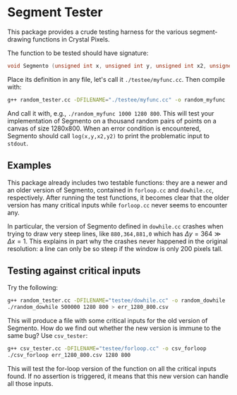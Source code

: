 # Segment Tester

This package provides a crude testing harness for the various segment-drawing functions in Crystal
Pixels.

The function to be tested should have signature:

```c
void Segmento (unsigned int x, unsigned int y, unsigned int x2, unsigned int y2);
```

Place its definition in any file, let's call it `./testee/myfunc.cc`. Then compile with:

```bash
g++ random_tester.cc -DFILENAME="./testee/myfunc.cc" -o random_myfunc
```

And call it with, e.g., `./random_myfunc 1000 1280 800`. This will test your implementation of
Segmento on a thousand random pairs of points on a canvas of size 1280x800. When an error condition
is encountered, Segmento should call `log(x,y,x2,y2)` to print the problematic input to `stdout`.

## Examples

This package already includes two testable functions: they are a newer and an older version of
Segmento, contained in `forloop.cc` and `dowhile.cc`, respectively. After running the test
functions, it becomes clear that the older version has many critical inputs while `forloop.cc`
never seems to encounter any.

In particular, the version of Segmento defined in `dowhile.cc` crashes when trying to draw very
steep lines, like `880,364,881,0` which has $\Delta y = 364 \gg \Delta x = 1$. This explains in
part why the crashes never happened in the original resolution: a line can only be so steep if the
window is only 200 pixels tall.

## Testing against critical inputs

Try the following:

```bash
g++ random_tester.cc -DFILENAME="testee/dowhile.cc" -o random_dowhile
./random_dowhile 500000 1280 800 > err_1280_800.csv
```

This will produce a file with some critical inputs for the old version of Segmento. How do we find
out whether the new version is immune to the same bug? Use `csv_tester`:

```bash
g++ csv_tester.cc -DFILENAME="testee/forloop.cc" -o csv_forloop
./csv_forloop err_1280_800.csv 1280 800
```

This will test the for-loop version of the function on all the critical inputs found. If no
assertion is triggered, it means that this new version can handle all those inputs.
